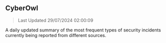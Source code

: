 ## CyberOwl 
> Last Updated 29/07/2024 02:00:09 


A daily updated summary of the most frequent types of security incidents currently being reported from different sources.

